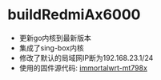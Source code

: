 # buildRedmiAx6000
- 更新go内核到最新版本
- 集成了sing-box内核
- 修改了默认的局域网IP断为192.168.23.1/24
- 使用的固件源代码: [immortalwrt-mt798x](https://github.com/hanwckf/immortalwrt-mt798x)
